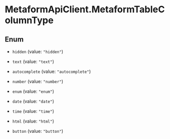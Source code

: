 # MetaformApiClient.MetaformTableColumnType

## Enum


* `hidden` (value: `"hidden"`)

* `text` (value: `"text"`)

* `autocomplete` (value: `"autocomplete"`)

* `number` (value: `"number"`)

* `enum` (value: `"enum"`)

* `date` (value: `"date"`)

* `time` (value: `"time"`)

* `html` (value: `"html"`)

* `button` (value: `"button"`)


